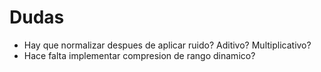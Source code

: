 # Dudas

- Hay que normalizar despues de aplicar ruido? Aditivo? Multiplicativo?
- Hace falta implementar compresion de rango dinamico?
